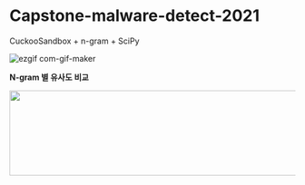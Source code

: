 # Capstone-malware-detect-2021

CuckooSandbox + n-gram + SciPy

![ezgif com-gif-maker](https://user-images.githubusercontent.com/67365440/158656094-1eb6f778-f02d-4b7f-b7d2-6fd9664bd871.gif)

<strong>N-gram 별 유사도 비교</strong>

<img src = "https://user-images.githubusercontent.com/67365440/158656323-527ad0ad-041e-4cf0-8b24-888c13ed8f3c.png" width="600" height="150">
